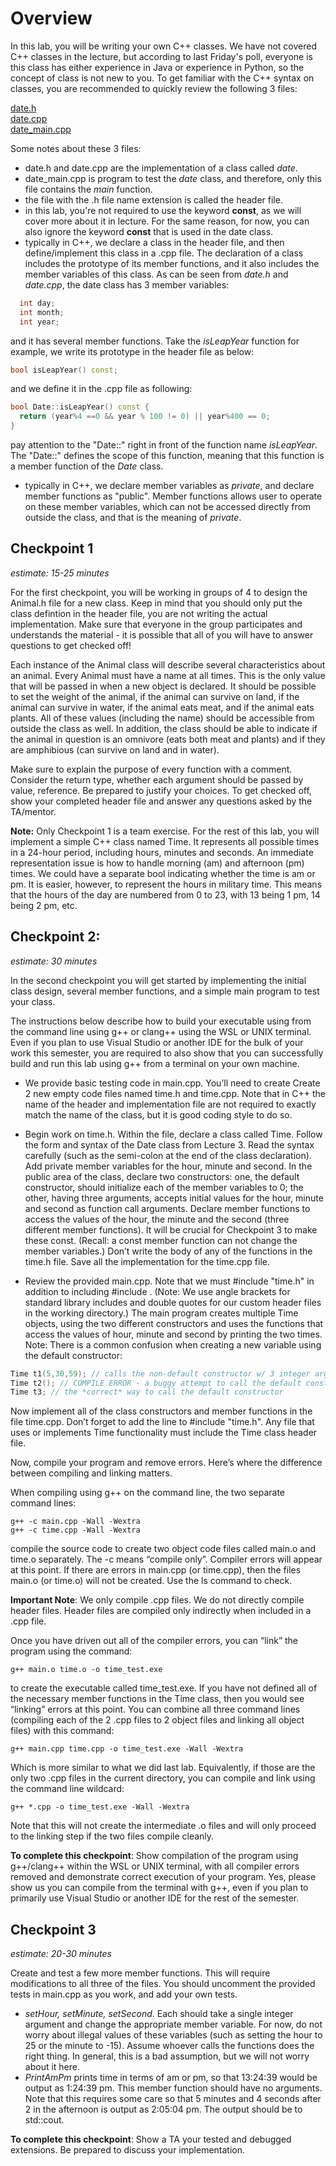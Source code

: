# Overview

In this lab, you will be writing your own C++ classes. We have not covered C++ classes in the lecture, but according to last Friday's poll, everyone is this class has either experience in Java or experience in Python, so the concept of class is not new to you. To get familiar with the C++ syntax on classes, you are recommended to quickly review the following 3 files:

[date.h](../../lectures/03_classes_I/date.h)  
[date.cpp](../../lectures/03_classes_I/date.cpp)  
[date_main.cpp](../../lectures/03_classes_I/date_main.cpp)

Some notes about these 3 files:

- date.h and date.cpp are the implementation of a class called *date*.
- date_main.cpp is program to test the *date* class, and therefore, only this file contains the *main* function.
- the file with the .h file name extension is called the header file.
- in this lab, you're not required to use the keyword **const**, as we will cover more about it in lecture. For the same reason, for now, you can also ignore the keyword **const** that is used in the date class.
- typically in C++, we declare a class in the header file, and then define/implement this class in a .cpp file. The declaration of a class includes the prototype of its member functions, and it also includes the member variables of this class. As can be seen from *date.h* and *date.cpp*, the date class has 3 member variables:
```cpp
  int day;
  int month;
  int year;
```
 and it has several member functions. Take the *isLeapYear* function for example, we write its prototype in the header file as below:

```cpp
bool isLeapYear() const;  
```

 and we define it in the .cpp file as following:

```cpp
bool Date::isLeapYear() const {
  return (year%4 ==0 && year % 100 != 0) || year%400 == 0;
}
```

pay attention to the "Date::" right in front of the function name *isLeapYear*. The "Date::" defines the scope of this function, meaning that this function is a member function of the *Date* class.
- typically in C++, we declare member variables as *private*, and declare member functions as "public". Member functions allows user to operate on these member variables, which can not be accessed directly from outside the class, and that is the meaning of *private*.

## Checkpoint 1
*estimate: 15-25 minutes*

For the first checkpoint, you will be working in groups of 4 to design the Animal.h file for a new class.
Keep in mind that you should only put the class defintion in the header file, you are not writing the actual
implementation. Make sure that everyone in the group participates and understands the material - it is
possible that all of you will have to answer questions to get checked off!

Each instance of the Animal class will describe several characteristics about an animal. Every Animal must
have a name at all times. This is the only value that will be passed in when a new object is declared. It
should be possible to set the weight of the animal, if the animal can survive on land, if the animal can survive
in water, if the animal eats meat, and if the animal eats plants. All of these values (including the name)
should be accessible from outside the class as well. In addition, the class should be able to indicate if the
animal in question is an omnivore (eats both meat and plants) and if they are amphibious (can survive on
land and in water).

Make sure to explain the purpose of every function with a comment. Consider the return type, whether each
argument should be passed by value, reference. Be prepared to justify your choices. To get
checked off, show your completed header file and answer any questions asked by the TA/mentor.

<!-- or constant reference, and whether or not the function is a
constant member function (has const after the argument list). -->
<!-- we should not ask anything about the keyword constant, as that hasn't been thoroughly covered in class. -->

**Note:** Only Checkpoint 1 is a team exercise. For the rest of this lab, you will implement a simple
C++ class named Time. It represents all possible times in a 24-hour period, including hours, minutes and
seconds. An immediate representation issue is how to handle morning (am) and afternoon (pm) times. We
could have a separate bool indicating whether the time is am or pm. It is easier, however, to represent the
hours in military time. This means that the hours of the day are numbered from 0 to 23, with 13 being 1 pm,
14 being 2 pm, etc.

## Checkpoint 2:
*estimate: 30 minutes*

In the second checkpoint you will get started by implementing the initial class design, several member
functions, and a simple main program to test your class.

The instructions below describe how to build your executable using from the command line using g++ or
clang++ using the WSL or UNIX terminal. Even if you plan to use Visual Studio or another IDE for the
bulk of your work this semester, you are required to also show that you can successfully build and run this
lab using g++ from a terminal on your own machine.

- We provide basic testing code in main.cpp. You’ll need to create Create 2 new empty code files named time.h and time.cpp. Note that in C++ the name of the header and implementation file are not required to exactly match the name of the class, but it is good coding style to do so.

- Begin work on time.h. Within the file, declare a class called Time. Follow the form and syntax of the Date class from Lecture 3. Read the syntax carefully (such as the semi-colon at the end of the class declaration). Add private member variables for the hour, minute and second. In the public area of the class, declare two constructors: one, the default constructor, should initialize each of the member variables to 0; the other, having three arguments, accepts initial values for the hour, minute and second as function call arguments. Declare member functions to access the values of the hour, the minute and the second (three different member functions). It will be crucial for Checkpoint 3 to make these const.  (Recall: a const member function can not change the member variables.) Don’t write the body of any of the functions in the time.h file. Save all the implementation for the time.cpp file.

- Review the provided main.cpp. Note that we must #include "time.h" in addition to including #include <iostream>. (Note: We use angle brackets for standard library includes and double quotes
for our custom header files in the working directory.) The main program creates multiple Time objects,
using the two different constructors and uses the functions that access the values of hour, minute and
second by printing the two times.
Note: There is a common confusion when creating a new variable using the default constructor:

```cpp
Time t1(5,30,59); // calls the non-default constructor w/ 3 integer arguments
Time t2(); // COMPILE ERROR - a buggy attempt to call the default constuctor
Time t3; // the *correct* way to call the default constructor
```

Now implement all of the class constructors and member functions in the file time.cpp. Don’t forget to
add the line to #include "time.h". Any file that uses or implements Time functionality must include
the Time class header file.

Now, compile your program and remove errors. Here’s where the difference between compiling and
linking matters.

When compiling using g++ on the command line, the two separate command lines:

```console
g++ -c main.cpp -Wall -Wextra
g++ -c time.cpp -Wall -Wextra
```

compile the source code to create two object code files called main.o and time.o separately. The -c
means “compile only”. Compiler errors will appear at this point. If there are errors in main.cpp (or
time.cpp), then the files main.o (or time.o) will not be created. Use the ls command to check.

**Important Note**: We only compile .cpp files. We do not directly compile header files. Header files are
compiled only indirectly when included in a .cpp file.

Once you have driven out all of the compiler errors, you can “link” the program using the command:

```console
g++ main.o time.o -o time_test.exe
```

to create the executable called time_test.exe. If you have not defined all of the necessary member
functions in the Time class, then you would see “linking” errors at this point. You can combine all
three command lines (compiling each of the 2 .cpp files to 2 object files and linking all object files) with this command:

```console
g++ main.cpp time.cpp -o time_test.exe -Wall -Wextra
```

Which is more similar to what we did last lab. Equivalently, if those are the only two .cpp files in the
current directory, you can compile and link using the command line wildcard:

```console
g++ *.cpp -o time_test.exe -Wall -Wextra
```

Note that this will not create the intermediate .o files and will only proceed to the linking step if the two files compile cleanly.

**To complete this checkpoint**: Show compilation of the program using g++/clang++ within the
WSL or UNIX terminal, with all compiler errors removed and demonstrate correct execution of your
program. Yes, please show us you can compile from the terminal with g++, even if you plan to primarily
use Visual Studio or another IDE for the rest of the semester.

## Checkpoint 3
*estimate: 20-30 minutes*

Create and test a few more member functions. This will require modifications to all three of the files. You should uncomment the provided tests in main.cpp as you work, and add your own tests.
- *setHour, setMinute, setSecond*. Each should take a single integer argument and change the appropriate
member variable. For now, do not worry about illegal values of these variables (such as setting the
hour to 25 or the minute to -15). Assume whoever calls the functions does the right thing. In general,
this is a bad assumption, but we will not worry about it here.
- *PrintAmPm* prints time in terms of am or pm, so that 13:24:39 would be output as 1:24:39 pm. This
member function should have no arguments. Note that this requires some care so that 5 minutes and
4 seconds after 2 in the afternoon is output as 2:05:04 pm. The output should be to std::cout.

<!--- Finally, let’s create a vector of times, sort it, and output the final order. You’ll need to create a
non-member function called IsEarlierThan which has the prototype:
bool IsEarlierThan(const Time& t1, const Time& t2);
It is very important that the two time objects are passed by constant reference. The prototype should
be in time.h (in the file, but outside of the class declaration) and the implementation should be in
time.cpp. It should return true if t1 is earlier in the day than t2. The tough part, from the logic
viewpoint, is being able to compare two times that have the same hour or even the same hour and the
same minute. Test your function IsEarlierThan.

If your IsEarlierThan function is correct, sorting becomes very easy. You just need to pass the
function to the sorting routine (make sure to #include <algorithm>). Be sure to study the output
and convince yourself things are debugged before asking a TA/mentor for checkoff.
sort(times.begin(), times.end(), IsEarlierThan);

**Importance of const and reference**: After you have debugged and tested this checkpoint, experiment
with const and pass-by-reference on the argument types for the function IsEarlierThan. Change them
from const pass-by-reference to pass-by-reference w/o the const. Use the -Wall compiler flag to enable
all warnings.

You may see compiler errors/warnings with some OS/compilers. The problem is that the compiler
expects the parameters of the comparison function (the 3rd argument to the sort function) to be in
a certain form and complains that it can not find the function when the parameters are not in this
form. Basically the STL sort function doesn’t want to sort a collection of data if that data is changing
during/because of the sorting process!

Note: Make sure to try this with the g++ compiler as the Visual Studio compiler may not be as
strict with const type checking. Also, try IsEarlierThan with pass-by-value parameters. What’s the
difference? Switch the function back to const pass-by-reference parameters before asking for a checkoff.
-->

**To complete this checkpoint**: Show a TA your tested and debugged extensions. Be prepared to
discuss your implementation. <!--and const and pass-by-reference.-->
